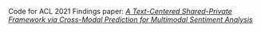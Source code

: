 Code for ACL 2021 Findings paper: *[A Text-Centered Shared-Private Framework via Cross-Modal Prediction
for Multimodal Sentiment Analysis]()*

